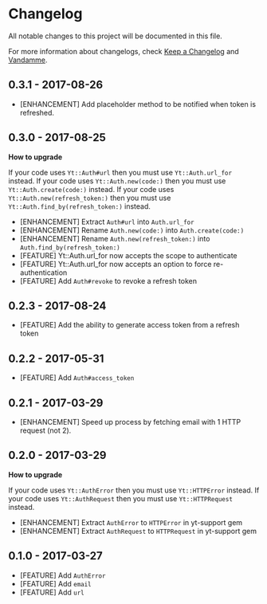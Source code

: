 # Changelog

All notable changes to this project will be documented in this file.

For more information about changelogs, check
[Keep a Changelog](http://keepachangelog.com) and
[Vandamme](http://tech-angels.github.io/vandamme).

## 0.3.1  - 2017-08-26

* [ENHANCEMENT] Add placeholder method to be notified when token is refreshed.

## 0.3.0  - 2017-08-25

**How to upgrade**

If your code uses `Yt::Auth#url` then you must use `Yt::Auth.url_for` instead.
If your code uses `Yt::Auth.new(code:)` then you must use `Yt::Auth.create(code:)` instead.
If your code uses `Yt::Auth.new(refresh_token:)` then you must use `Yt::Auth.find_by(refresh_token:)` instead.

* [ENHANCEMENT] Extract `Auth#url` into `Auth.url_for`
* [ENHANCEMENT] Rename `Auth.new(code:)` into `Auth.create(code:)`
* [ENHANCEMENT] Rename `Auth.new(refresh_token:)` into `Auth.find_by(refresh_token:)`
* [FEATURE] Yt::Auth.url_for now accepts the scope to authenticate
* [FEATURE] Yt::Auth.url_for now accepts an option to force re-authentication
* [FEATURE] Add `Auth#revoke` to revoke a refresh token

## 0.2.3  - 2017-08-24

* [FEATURE] Add the ability to generate access token from a refresh token

## 0.2.2  - 2017-05-31

* [FEATURE] Add `Auth#access_token`

## 0.2.1  - 2017-03-29

* [ENHANCEMENT] Speed up process by fetching email with 1 HTTP request (not 2).

## 0.2.0  - 2017-03-29

**How to upgrade**

If your code uses `Yt::AuthError` then you must use `Yt::HTTPError` instead.
If your code uses `Yt::AuthRequest` then you must use `Yt::HTTPRequest` instead.

* [ENHANCEMENT] Extract `AuthError` to `HTTPError` in yt-support gem
* [ENHANCEMENT] Extract `AuthRequest` to `HTTPRequest` in yt-support gem

## 0.1.0  - 2017-03-27

* [FEATURE] Add `AuthError`
* [FEATURE] Add `email`
* [FEATURE] Add `url`
